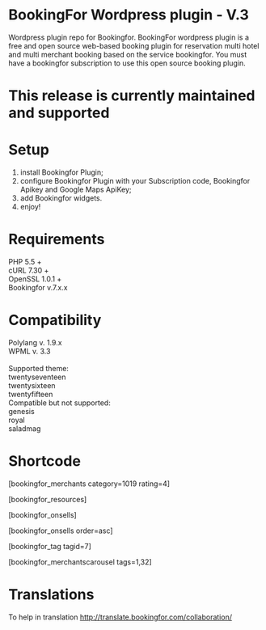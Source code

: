 # BookingFor Wordpress plugin - V.3
Wordpress plugin repo for Bookingfor. BookingFor wordpress plugin is a free and open source web-based booking plugin for reservation multi hotel and multi merchant booking based on the service bookingfor. You must have a bookingfor subscription to use this open source booking plugin.

# This release is currently maintained and supported

# Setup
1. install Bookingfor Plugin;<br/>
3. configure Bookingfor Plugin with your Subscription code, Bookingfor Apikey and Google Maps ApiKey;<br/>
5. add Bookingfor widgets.<br/>
6. enjoy!<br />

# Requirements
PHP 5.5 +<br/>
cURL 7.30 +<br/>
OpenSSL 1.0.1 +<br/>
Bookingfor v.7.x.x

# Compatibility
Polylang v. 1.9.x<br/>
WPML v. 3.3<br/><br/>
Supported theme: <br/>
twentyseventeen<br/>
twentysixteen<br/>
twentyfifteen<br/>
Compatible but not supported:<br/>
genesis<br/>
royal <br/>
saladmag 

# Shortcode
[bookingfor_merchants category=1019 rating=4]

[bookingfor_resources]

[bookingfor_onsells]

[bookingfor_onsells order=asc]

[bookingfor_tag tagid=7]

[bookingfor_merchantscarousel tags=1,32]

# Translations
To help in translation http://translate.bookingfor.com/collaboration/
